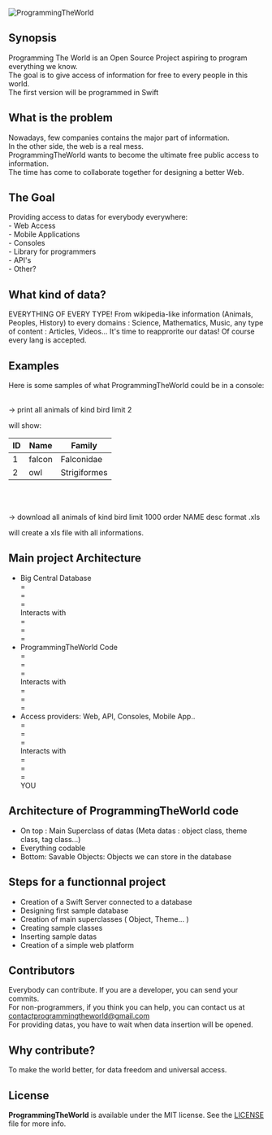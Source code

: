 ![ProgrammingTheWorld](https://github.com/Beninho85/ProgrammingTheWorld/Resources/Images/ptw-cover.png)

## Synopsis

Programming The World is an Open Source Project aspiring to program everything we know.<br />
The goal is to give access of information for free to every people in this world.<br />
The first version will be programmed in Swift

## What is the problem

Nowadays, few companies contains the major part of information. <br />
In the other side, the web is a real mess.<br />
ProgrammingTheWorld wants to become the ultimate free public access to information.<br />
The time has come to collaborate together for designing a better Web.

## The Goal

Providing access to datas for everybody everywhere:<br />
    - Web Access<br />
    - Mobile Applications<br />
    - Consoles<br />
    - Library for programmers<br />
    - API's<br />
    - Other?<br />

## What kind of data?

EVERYTHING OF EVERY TYPE! From wikipedia-like information (Animals, Peoples, History) to every domains : Science, Mathematics, Music, any type of content : Articles, Videos... It's time to reapprorite our datas! Of course every lang is accepted.

## Examples

Here is some samples of what ProgrammingTheWorld could be in a console:<br /><br />

-> print all animals of kind bird limit 2

will show: 

| ID | Name   | Family       |
|----|--------|--------------|
| 1  | falcon | Falconidae   |
| 2  | owl    | Strigiformes |

<br /><br />

-> download all animals of kind bird limit 1000 order NAME desc format .xls

will create a xls file with all informations.

## Main project Architecture

- Big Central Database<br />
         =<br />
         =<br />
         =<br />
    Interacts with<br />
         =<br />
         =<br />
         =<br />
- ProgrammingTheWorld Code<br />
         =<br />
         =<br />
         =<br />
    Interacts with<br />
         =<br />
         =<br />
         =<br />
- Access providers: Web, API, Consoles, Mobile App..<br />
         =<br />
         =<br />
         =<br />
    Interacts with<br />
         =<br />
         =<br />
         =<br />
        YOU

## Architecture of ProgrammingTheWorld code

- On top : Main Superclass of datas (Meta datas : object class, theme class, tag class...)
- Everything codable
- Bottom: Savable Objects: Objects we can store in the database

## Steps for a functionnal project

- Creation of a Swift Server connected to a database
- Designing first sample database
- Creation of main superclasses ( Object, Theme... )
- Creating sample classes
- Inserting sample datas
- Creation of a simple web platform

## Contributors

Everybody can contribute. If you are a developer, you can send your commits.<br />
For non-programmers, if you think you can help, you can contact us at contactprogrammingtheworld@gmail.com<br />
For providing datas, you have to wait when data insertion will be opened.

## Why contribute?

To make the world better, for data freedom and universal access.

## License

**ProgrammingTheWorld** is available under the MIT license. See the [LICENSE](https://github.com/Beninho85/ProgrammingTheWorld/Resources/LICENSE.md) file for more info.

